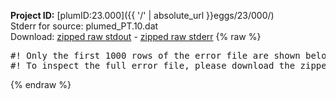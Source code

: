 **Project ID:** [plumID:23.000]({{ '/' | absolute_url }}eggs/23/000/)  
Stderr for source:  plumed_PT.10.dat   
Download: [zipped raw stdout](plumed_PT.10.dat.plumed.stdout.txt.zip) - [zipped raw stderr](plumed_PT.10.dat.plumed.stderr.txt.zip) 
{% raw %}
<pre>
#! Only the first 1000 rows of the error file are shown below
#! To inspect the full error file, please download the zipped raw stderr file above
</pre>
{% endraw %}
